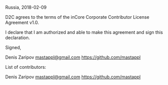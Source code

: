 Russia, 2018-02-09

D2C agrees to the terms of the inCore Corporate Contributor License Agreement v1.0.

I declare that I am authorized and able to make this agreement and sign this declaration.

Signed,

Denis Zaripov mastappl@gmail.com https://github.com/mastappl

List of contributors:

Denis Zaripov mastappl@gmail.com https://github.com/mastappl
